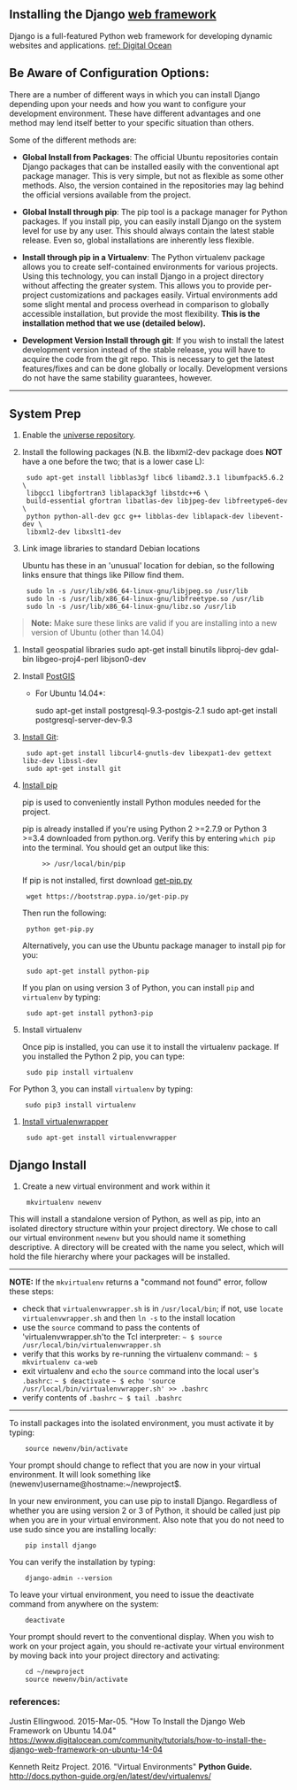 

## Installing the Django [web framework](https://github.com/src-its/ca-web/blob/master/content/web-framework_definition.md)

Django is a full-featured Python web framework for developing dynamic websites and applications. [ref: Digital Ocean](https://www.digitalocean.com/community/tutorials/how-to-install-the-django-web-framework-on-ubuntu-14-04)


## Be Aware of Configuration Options:

There are a number of different ways in which you can install Django depending upon your needs and how you want to configure your development environment. These have different advantages and one method may lend itself better to your specific situation than others.

Some of the different methods are:

* **Global Install from Packages**: The official Ubuntu repositories contain Django packages that can be installed easily with the conventional apt package manager. This is very simple, but not as flexible as some other methods. Also, the version contained in the repositories may lag behind the official versions available from the project.

* **Global Install through pip**: The pip tool is a package manager for Python packages. If you install pip, you can easily install Django on the system level for use by any user. This should always contain the latest stable release. Even so, global installations are inherently less flexible.

* **Install through pip in a Virtualenv**: The Python virtualenv package allows you to create self-contained environments for various projects. Using this technology, you can install Django in a project directory without affecting the greater system. This allows you to provide per-project customizations and packages easily. Virtual environments add some slight mental and process overhead in comparison to globally accessible installation, but provide the most flexibility. **This is the installation method that we use (detailed below).**

* **Development Version Install through git**: If you wish to install the latest development version instead of the stable release, you will have to acquire the code from the git repo. This is necessary to get the latest features/fixes and can be done globally or locally. Development versions do not have the same stability guarantees, however.

----

## System Prep

1. Enable the [universe repository](https://help.ubuntu.com/community/Repositories/CommandLine).

1. Install the following packages (N.B. the libxml2-dev package does **NOT** have a one before the two; that is a lower case L):

        sudo apt-get install libblas3gf libc6 libamd2.3.1 libumfpack5.6.2 \
        libgcc1 libgfortran3 liblapack3gf libstdc++6 \
        build-essential gfortran libatlas-dev libjpeg-dev libfreetype6-dev \
        python python-all-dev gcc g++ libblas-dev liblapack-dev libevent-dev \
        libxml2-dev libxslt1-dev

<!--
elaborate here about the purpose and function of each pakage:

 libblas3gf
 libc6
 libamd2.3.1
 libumfpack5.6.2
 libgcc1
 libgfortran3
 liblapack3gf
 libstdc++6

 build-essential

 gfortran

 libatlas-dev
 libjpeg-dev
 libfreetype6-dev
 
 python
 python-all-dev
 
 gcc
 g++
 
 libblas-dev
 liblapack-dev
 libevent-dev
 libxml2-dev
 libxslt1-dev
-->

3. Link image libraries to standard Debian locations

   Ubuntu has these in an 'unusual' location for debian, so the following links ensure that things like Pillow find them.

        sudo ln -s /usr/lib/x86_64-linux-gnu/libjpeg.so /usr/lib
        sudo ln -s /usr/lib/x86_64-linux-gnu/libfreetype.so /usr/lib
        sudo ln -s /usr/lib/x86_64-linux-gnu/libz.so /usr/lib
> **Note:** Make sure these links are valid if you are installing into a new version of Ubuntu (other than 14.04)

1. Install geospatial libraries <!--We should note why we're asking users to do this-->
        sudo apt-get install binutils libproj-dev gdal-bin libgeo-proj4-perl libjson0-dev

1. Install [PostGIS](http://trac.osgeo.org/postgis/wiki/UsersWikiPostGIS20Ubuntu1204)
   * For Ubuntu 14.04*: 

        sudo apt-get install postgresql-9.3-postgis-2.1
        sudo apt-get install postgresql-server-dev-9.3

1. [Install Git](http://git-scm.com/book/en/Getting-Started-Installing-Git):

        sudo apt-get install libcurl4-gnutls-dev libexpat1-dev gettext libz-dev libssl-dev
        sudo apt-get install git 

1. [Install pip](https://pip.pypa.io/en/stable/installing/)

    pip is used to conveniently install Python modules needed for the project.
    
    pip is already installed if you're using Python 2 >=2.7.9 or Python 3 >=3.4 downloaded from python.org. Verify this by entering `which pip` into the terminal. You should get an output like this:
    
            >> /usr/local/bin/pip
    
    If pip is not installed, first download [get-pip.py](https://bootstrap.pypa.io/get-pip.py)
    
        wget https://bootstrap.pypa.io/get-pip.py
        
    Then run the following: 
    
        python get-pip.py

    Alternatively, you can use the Ubuntu package manager to install pip for you: 

        sudo apt-get install python-pip
    
    If you plan on using version 3 of Python, you can install `pip` and `virtualenv` by typing:

        sudo apt-get install python3-pip

1. Install virtualenv

   Once pip is installed, you can use it to install the virtualenv package. If you installed the Python 2 pip, you can type:
   
        sudo pip install virtualenv

For Python 3, you can install  `virtualenv` by typing:

        sudo pip3 install virtualenv

1. [Install virtualenwrapper](http://virtualenvwrapper.readthedocs.org/en/latest/install.html)

        sudo apt-get install virtualenvwrapper


## Django Install

1. Create a new virtual environment and work within it

        mkvirtualenv newenv

This will install a standalone version of Python, as well as pip, into an isolated directory structure within your project directory. We chose to call our virtual environment `newenv` but you should name it something descriptive. A directory will be created with the name you select, which will hold the file hierarchy where your packages will be installed.

---

   **NOTE:** If the `mkvirtualenv` returns a "command not found" error, follow these steps:
   
   - check that `virtualenvwrapper.sh` is in `/usr/local/bin`; if not, use `locate virtualenvwrapper.sh` and then `ln -s` to the install location
   - use the `source` command to pass the contents of 'virtualenvwrapper.sh'to the Tcl interpreter:
         `~ $ source /usr/local/bin/virtualenvwrapper.sh`
   - verify that this works by re-running the virtualenv command:
         `~ $ mkvirtualenv ca-web`
   - exit virtualenv and `echo` the `source` command into the local user's `.bashrc`:
         `~ $ deactivate`
         `~ $ echo 'source /usr/local/bin/virtualenvwrapper.sh' >> .bashrc`
   - verify contents of `.bashrc`
         `~ $ tail .bashrc`


---

To install packages into the isolated environment, you must activate it by typing:

        source newenv/bin/activate

Your prompt should change to reflect that you are now in your virtual environment. It will look something like (newenv)username@hostname:~/newproject$.

In your new environment, you can use pip to install Django. Regardless of whether you are using version 2 or 3 of Python, it should be called just pip when you are in your virtual environment. Also note that you do not need to use sudo since you are installing locally:

        pip install django

You can verify the installation by typing:

        django-admin --version

To leave your virtual environment, you need to issue the deactivate command from anywhere on the system:

        deactivate

Your prompt should revert to the conventional display. When you wish to work on your project again, you should re-activate your virtual environment by moving back into your project directory and activating:

        cd ~/newproject
        source newenv/bin/activate


### references:


Justin Ellingwood. 2015-Mar-05. "How To Install the Django Web Framework on Ubuntu 14.04" https://www.digitalocean.com/community/tutorials/how-to-install-the-django-web-framework-on-ubuntu-14-04

Kenneth Reitz Project. 2016. "Virtual Environments" **Python Guide.** http://docs.python-guide.org/en/latest/dev/virtualenvs/

